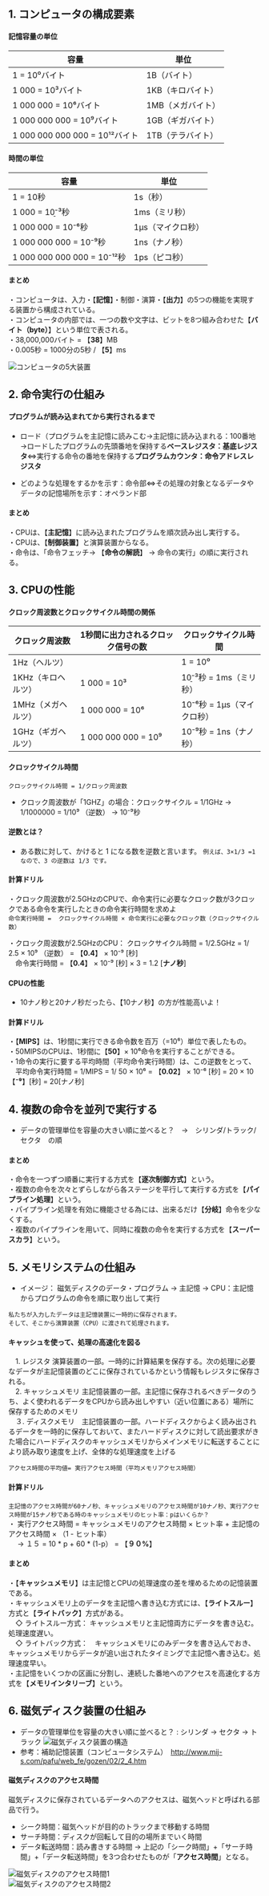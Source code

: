 ## 1. コンピュータの構成要素
#### 記憶容量の単位
|  容量  |  単位  |
| ---- | ---- |
|  1 = 10⁰バイト |  1B（バイト）  |
|  1 000 = 10³バイト |  1KB（キロバイト）  |
|  1 000 000 = 10⁶バイト |  1MB（メガバイト）  |
|  1 000 000 000 = 10⁹バイト |  1GB（ギガバイト）  |
|  1 000 000 000 000 = 10¹²バイト |  1TB（テラバイト）  |

#### 時間の単位
|  容量  |  単位  |
| ----| ---- |
|  1 = 10秒 |  1s（秒）  |
|  1 000 = 10̠⁻³秒 |  1ms（ミリ秒）  |
|  1 000 000 = 10⁻⁶秒 |  1μs（マイクロ秒）  |
|  1 000 000 000 = 10⁻⁹秒 |  1ns（ナノ秒）  |
|  1 000 000 000 000 = 10⁻¹²秒 |  1ps（ピコ秒）|

#### まとめ
・コンピュータは、入力・【**記憶**】・制御・演算・【**出力**】の5つの機能を実現する装置から構成されている。  
・コンピュータの内部では、一つの数や文字は、ビットを8つ組み合わせた【**バイト（byte）**】という単位で表される。  
・38,000,000バイト = 【**38**】MB  
・0.005秒 = 1000分の5秒 / 【**5**】ms

![コンピュータの5大装置](https://github.com/kuro-channel/TIL/blob/master/%E5%9F%BA%E6%9C%AC%E6%83%85%E5%A0%B1/%E7%B5%B5%E3%81%A7%E8%A6%9A%E3%81%88%E3%82%8B/%E3%82%B3%E3%83%B3%E3%83%92%E3%82%9A%E3%83%A5%E3%83%BC%E3%82%BF%E3%81%AE5%E5%A4%A7%E8%A3%85%E7%BD%AE.png)

## 2. 命令実行の仕組み
#### プログラムが読み込まれてから実行されるまで
- ロード（プログラムを主記憶に読みこむ→主記憶に読み込まれる：100番地→ロードしたプログラムの先頭番地を保持する**ベースレジスタ：基底レジスタ**⇔実行する命令の番地を保持する**プログラムカウンタ：命令アドレスレジスタ**  

- どのような処理をするかを示す：命令部⇔その処理の対象となるデータやデータの記憶場所を示す：オペランド部


#### まとめ
・CPUは、【**主記憶**】に読み込まれたプログラムを順次読み出し実行する。  
・CPUは、【**制御装置**】と演算装置からなる。  
・命令は、「命令フェッチ→ 【**命令の解読**】 → 命令の実行」の順に実行される。  

## 3. CPUの性能
#### クロック周波数とクロックサイクル時間の関係
|  クロック周波数  |  1秒間に出力されるクロック信号の数  | クロックサイクル時間  |
| ---- | ---- | ---- 
|  1Hz（ヘルツ） |    | 1 = 10⁰  | 1秒 = 1s（秒）
|  1KHz（キロヘルツ） | 1 000 = 10³ | 10̠⁻³秒 = 1ms（ミリ秒）  |
|  1MHz（メガヘルツ） | 1 000 000 = 10⁶  | 10⁻⁶秒 = 1μs（マイクロ秒）  |
|  1GHz（ギガヘルツ） | 1 000 000 000 = 10⁹  | 10⁻⁹秒 = 1ns（ナノ秒）  |

#### クロックサイクル時間
```クロックサイクル時間 = 1/クロック周波数```
- クロック周波数が「1GHZ」の場合：クロックサイクル = 1/1GHz → 1/1000000 = 1/10⁹ （逆数） → 10⁻⁹秒

#### 逆数とは？
- ある数に対して、かけると 1 になる数を逆数と言います。
```例えば、3×1/3 =1 なので、3 の逆数は 1/3 です。```

#### 計算ドリル
・クロック周波数が2.5GHzのCPUで、命令実行に必要なクロック数が3クロックである命令を実行したときの命令実行時間を求めよ  
```命令実行時間 =  クロックサイクル時間 × 命令実行に必要なクロック数（クロックサイクル数）```

・クロック周波数が2.5GHzのCPU： クロックサイクル時間 = 1/2.5GHz = 1/ 2.5 × 10⁹ （逆数） = 【**0.4**】 ×  10⁻⁹ [秒]  
　命令実行時間 = 【**0.4**】 × 10⁻⁹ [秒]  × 3 = 1.2 [**ナノ秒**]  
 
 #### CPUの性能
 - 10ナノ秒と20ナノ秒だったら、【10ナノ秒】の方が性能高いよ！
 
 #### 計算ドリル
・【**MIPS**】は、1秒間に実行できる命令数を百万（=10⁶）単位で表したもの。  
・50MIPSのCPUは、1秒間に【**50**】× 10⁶命令を実行することができる。  
・1命令の実行に要する平均時間（平均命令実行時間）は、この逆数をとって、    
　平均命令実行時間 = 1/MIPS = 1/ 50 × 10⁶ = 【**0.02**】 × 10⁻⁶ [秒] = 20 × 10【**⁻⁹**】[秒] = 20[ナノ秒]  
 
## 4. 複数の命令を並列で実行する
- データの管理単位を容量の大きい順に並べると？　→　シリンダ/トラック/セクタ　の順

#### まとめ
・命令を一つずつ順番に実行する方式を【**逐次制御方式**】という。  
・複数の命令を次々とずらしながら各ステージを平行して実行する方式を【**パイプライン処理**】という。  
・パイプライン処理を有効に機能させる為には、出来るだけ【**分岐**】命令を少なくする。  
・複数のパイプラインを用いて、同時に複数の命令を実行する方式を【**スーパースカラ**】という。  

## 5. メモリシステムの仕組み
- イメージ： 磁気ディスクのデータ・プログラム → 主記憶 → CPU：主記憶からプログラムの命令を順に取り出して実行  
```
私たちが入力したデータは主記憶装置に一時的に保存されます。
そして、そこから演算装置（CPU）に渡されて処理されます。
```

#### キャッシュを使って、処理の高速化を図る
　1. レジスタ 演算装置の一部。一時的に計算結果を保存する。次の処理に必要なデータが主記憶装置のどこに保存されているかという情報もレジスタに保存される。  
　2. キャッシュメモリ 主記憶装置の一部。主記憶に保存されるべきデータのうち、よく使われるデータをCPUから読み出しやすい（近い位置にある）場所に保存するためのメモリ  
　３. ディスクメモリ　主記憶装置の一部。ハードディスクからよく読み出されるデータを一時的に保存しておいて、またハードディスクに対して読出要求がきた場合にハードディスクのキャッシュメモリからメインメモリに転送することにより読み取り速度を上げ、全体的な処理速度を上げる  
 
 ```アクセス時間の平均値= 実行アクセス時間（平均メモリアクセス時間）```
 
 #### 計算ドリル
```主記憶のアクセス時間が60ナノ秒、キャッシュメモリのアクセス時間が10ナノ秒、実行アクセス時間が15ナノ秒である時のキャッシュメモリのヒット率：pはいくらか？```  
・ 実行アクセス時間 = キャッシュメモリのアクセス時間 × ヒット率 + 主記憶のアクセス時間 × （1 - ヒット率）   
　              → １５ = 10 * p + 60 * (1-p） = 【**９０%**】  
               
#### まとめ
・【**キャッシュメモリ**】は主記憶とCPUの処理速度の差を埋めるための記憶装置である。  
・キャッシュメモリ上のデータを主記憶へ書き込む方式には、【**ライトスルー**】方式と【**ライトバック**】方式がある。  
 　◇ ライトスルー方式： キャッシュメモリと主記憶両方にデータを書き込む。処理速度遅い。  
 　◇ ライトバック方式：　キャッシュメモリにのみデータを書き込んでおき、キャッシュメモリからデータが追い出されたタイミングで主記憶へ書き込む。処理速度早い。  
・主記憶をいくつかの区画に分割し、連続した番地へのアクセスを高速化する方式を【**メモリインタリーブ**】という。


## 6. 磁気ディスク装置の仕組み
- データの管理単位を容量の大きい順に並べると？ : シリンダ → セクタ → トラック
![磁気ディスク装置の構造](http://www.mij-s.com/pafu/web_fe/gozen/02/03.gif)
- 参考：補助記憶装置（コンピュータシステム）　http://www.mij-s.com/pafu/web_fe/gozen/02/2_4.htm


#### 磁気ディスクのアクセス時間
磁気ディスクに保存されているデータへのアクセスは、磁気ヘッドと呼ばれる部品で行う。
- シーク時間：磁気ヘッドが目的のトラックまで移動する時間
- サーチ時間：ディスクが回転して目的の場所までいく時間
- データ転送時間：読み書きする時間
→ 上記の「シーク時間」+「サーチ時間」+「データ転送時間」を3つ合わせたものが「**アクセス時間**」となる。

![磁気ディスクのアクセス時間1](http://www.it-shikaku.jp/kougi/e/AD2001F_1_a1.gif)  
![磁気ディスクのアクセス時間2](http://www.it-shikaku.jp/kougi/e/harddsk_access_timea.gif)  


